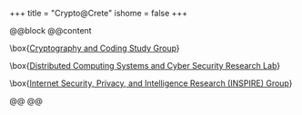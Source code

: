 +++
title = "Crypto@Crete"
ishome = false
+++

@@block
@@content

\box{[Cryptography and Coding Study Group](https://polyhedron.math.uoc.gr/2223/moodle/course/view.php?id=41)}

\box{[Distributed Computing Systems and Cyber Security Research Lab](https://www.ics.forth.gr/discs/)}

\box{[Internet Security, Privacy, and Intelligence Research (INSPIRE) Group](https://www.inspire.edu.gr/)}

@@
@@
